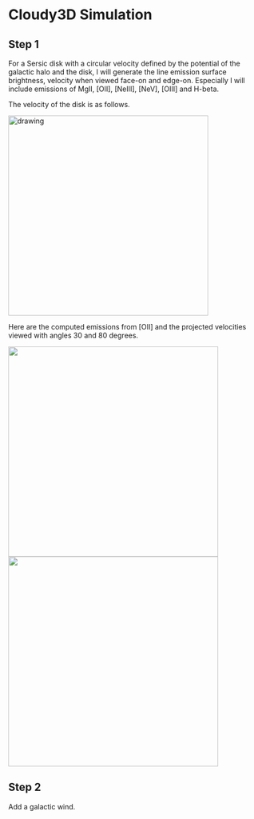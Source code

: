 # Cloudy3D Simulation

## Step 1

For a Sersic disk with a circular velocity defined by the potential of the galactic halo and the disk, I will generate the line emission surface brightness, velocity when viewed face-on and edge-on. Especially I will include emissions of MgII, [OII], [NeIII], [NeV], [OIII] and H-beta.

The velocity of the disk is as follows.

<img src="disk.png" alt="drawing" width="400"/>

Here are the computed emissions from [OII] and the projected velocities viewed with angles 30 and 80 degrees.
<p float="left">
  <img src="angle30.png" width="420" />
  <img src="angle80.png" width="420" /> 
</p>

## Step 2

Add a galactic wind. 




